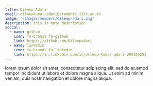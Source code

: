 ```yaml
---
title: Dileep Adari
email: dileepkumar.adari@students.iiit.ac.in
image: "/images/members/dileep-adari.png"
description: this is meta description
social:
  - name: github
    icon: fa-brands fa-github
    link: https://github.com/Dileepadari
  - name: linkedin
    icon: fa-brands fa-linkedin
    link: https://in.linkedin.com/in/dileep-kumar-adari-298169252
---
```


lorem ipsum dolor sit amet, consectetur adipiscing elit, sed do eiusmod tempor incididunt ut labore et dolore magna aliqua. Ut enim ad minim veniam, quis nostr navigation et dolore magna aliqua.

